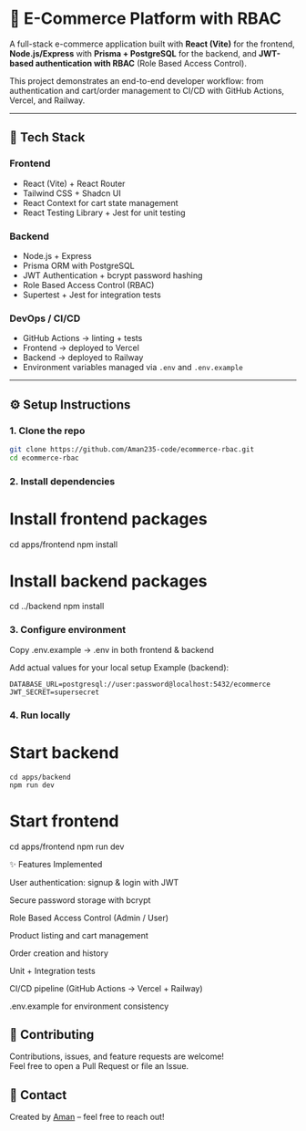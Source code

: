 # 🛒 E-Commerce Platform with RBAC

A full-stack e-commerce application built with **React (Vite)** for the frontend, **Node.js/Express** with **Prisma + PostgreSQL** for the backend, and **JWT-based authentication with RBAC** (Role Based Access Control).  

This project demonstrates an end-to-end developer workflow: from authentication and cart/order management to CI/CD with GitHub Actions, Vercel, and Railway.

---

## 🚀 Tech Stack

### Frontend
- React (Vite) + React Router
- Tailwind CSS + Shadcn UI
- React Context for cart state management
- React Testing Library + Jest for unit testing

### Backend
- Node.js + Express
- Prisma ORM with PostgreSQL
- JWT Authentication + bcrypt password hashing
- Role Based Access Control (RBAC)
- Supertest + Jest for integration tests

### DevOps / CI/CD
- GitHub Actions → linting + tests
- Frontend → deployed to Vercel
- Backend → deployed to Railway
- Environment variables managed via `.env` and `.env.example`

---

## ⚙️ Setup Instructions

### 1. Clone the repo
```bash
git clone https://github.com/Aman235-code/ecommerce-rbac.git
cd ecommerce-rbac
```

###  2. Install dependencies
# Install frontend packages
cd apps/frontend
npm install

# Install backend packages
cd ../backend
npm install

### 3. Configure environment

Copy .env.example → .env in both frontend & backend

Add actual values for your local setup
Example (backend):
```
DATABASE_URL=postgresql://user:password@localhost:5432/ecommerce
JWT_SECRET=supersecret
```

### 4. Run locally
# Start backend
```
cd apps/backend
npm run dev
```

# Start frontend
cd apps/frontend
npm run dev



✨ Features Implemented

User authentication: signup & login with JWT

Secure password storage with bcrypt

Role Based Access Control (Admin / User)

Product listing and cart management

Order creation and history

Unit + Integration tests

CI/CD pipeline (GitHub Actions → Vercel + Railway)

.env.example for environment consistency

## 🙌 Contributing
Contributions, issues, and feature requests are welcome!  
Feel free to open a Pull Request or file an Issue.


## 📧 Contact
Created by [Aman](https://github.com/Aman235-code) – feel free to reach out!



